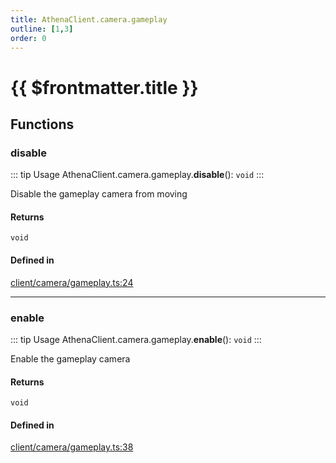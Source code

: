 ```yaml
---
title: AthenaClient.camera.gameplay
outline: [1,3]
order: 0
---
```


# {{ $frontmatter.title }}


## Functions

### disable

::: tip Usage
AthenaClient.camera.gameplay.**disable**(): `void`
:::

Disable the gameplay camera from moving

#### Returns

`void`

#### Defined in

[client/camera/gameplay.ts:24](https://github.com/Stuyk/altv-athena/blob/94d0bf7/src/core/client/camera/gameplay.ts#L24)

___

### enable

::: tip Usage
AthenaClient.camera.gameplay.**enable**(): `void`
:::

Enable the gameplay camera

#### Returns

`void`

#### Defined in

[client/camera/gameplay.ts:38](https://github.com/Stuyk/altv-athena/blob/94d0bf7/src/core/client/camera/gameplay.ts#L38)
